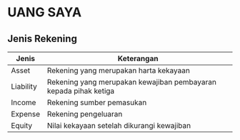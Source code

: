 UANG SAYA
=========

Jenis Rekening
--------------

| Jenis | Keterangan |
| ----- | ---------- |
| Asset | Rekening yang merupakan harta kekayaan |
| Liability | Rekening yang merupakan kewajiban pembayaran kepada pihak ketiga |
| Income | Rekening sumber pemasukan |
| Expense | Rekening pengeluaran |
| Equity | Nilai kekayaan setelah dikurangi kewajiban |